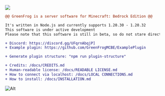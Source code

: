 <img src="https://avatars.githubusercontent.com/u/123328545?s=200&v=4">

```diff
@@ GreenFrog is a server software for Minecraft: Bedrock Edition @@

It's written in Node.js and currently supports 1.20.30 - 1.20.32
This software is under active development
Please note that this software is still in beta, so do not stare directly at the bugs!

+ Discord: https://discord.gg/UFqrnAbqjP]
+ Example plugin: https://github.com/GreenFrogMCBE/ExamplePlugin

+ Generate plugin structure: "npm run plugin-structure"

+ Credits: /docs/CREDITS.md
+ Human-readable license: /docs/READABLE LICENSE.md
+ How to connect via localhost: /docs/LOCAL CONNECTIONS.md
+ How to install: /docs/INSTALLATION.md
```

![Alt](https://repobeats.axiom.co/api/embed/ebe39780588d69d3add0017875c20da754321cd0.svg "Repobeats analytics image")

